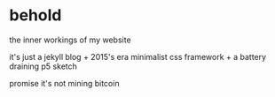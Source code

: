 # behold
the inner workings of my website

it's just a jekyll blog + 2015's era minimalist css framework + a battery draining p5 sketch

promise it's not mining bitcoin 

